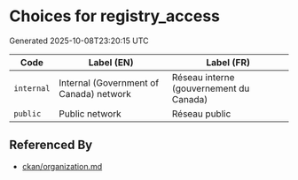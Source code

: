 # Choices for registry_access

Generated 2025-10-08T23:20:15 UTC

| Code | Label (EN) | Label (FR) |
|------|------------|------------|
| `internal` | Internal (Government of Canada) network | Réseau interne (gouvernement du Canada) |
| `public` | Public network | Réseau public |


## Referenced By

- [ckan/organization.md](../ckan/organization.md)
